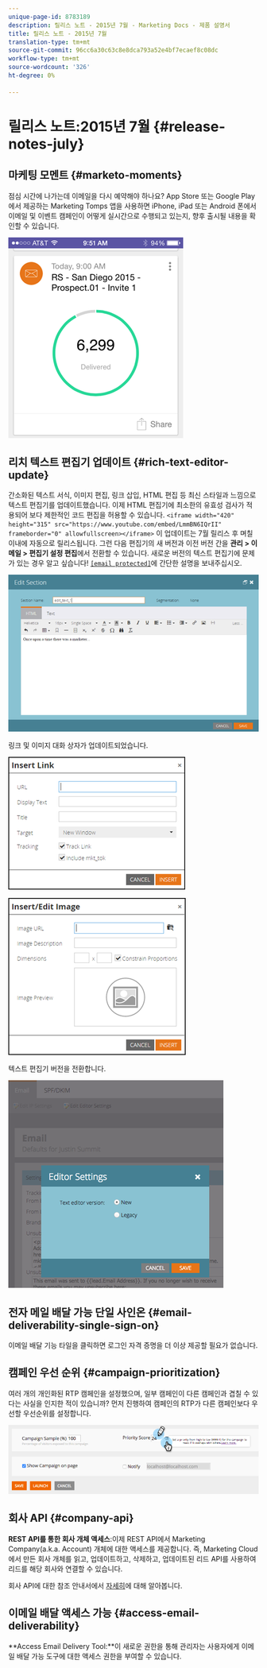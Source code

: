 ```yaml
---
unique-page-id: 8783189
description: 릴리스 노트 - 2015년 7월 - Marketing Docs - 제품 설명서
title: 릴리스 노트 - 2015년 7월
translation-type: tm+mt
source-git-commit: 96cc6a30c63c8e8dca793a52e4bf7ecaef8c08dc
workflow-type: tm+mt
source-wordcount: '326'
ht-degree: 0%

---
```



# 릴리스 노트:2015년 7월 {#release-notes-july}

## 마케팅 모멘트 {#marketo-moments}

점심 시간에 나가는데 이메일을 다시 예약해야 하나요? App Store 또는 Google Play에서 제공하는 Marketing Tomps 앱을 사용하면 iPhone, iPad 또는 Android 폰에서 이메일 및 이벤트 캠페인이 어떻게 실시간으로 수행되고 있는지, 향후 출시될 내용을 확인할 수 있습니다.

![](assets/image2015-7-10-9-3a42-3a29.png)

## 리치 텍스트 편집기 업데이트 {#rich-text-editor-update}

간소화된 텍스트 서식, 이미지 편집, 링크 삽입, HTML 편집 등 최신 스타일과 느낌으로 텍스트 편집기를 업데이트했습니다. 이제 HTML 편집기에 최소한의 유효성 검사가 적용되어 보다 제한적인 코드 편집을 허용할 수 있습니다.
`<iframe width="420" height="315" src="https://www.youtube.com/embed/LmmBN6IQrII" frameborder="0" allowfullscreen></iframe>` 이 업데이트는 7월 릴리스 후 며칠 이내에 자동으로 릴리스됩니다. 그런 다음 편집기의 새 버전과 이전 버전 간을 **관리 > 이메일 > 편집기 설정 편집**&#x200B;에서 전환할 수 있습니다. 새로운 버전의 텍스트 편집기에 문제가 있는 경우 알고 싶습니다! [`[email protected]`](http://docs.marketo.com/cdn-cgi/l/email-protection#d0bab3bfbfa0b5a2bdb1be90bdb1a2bbb5a4bffeb3bfbd)에 간단한 설명을 보내주십시오.

![](assets/image2015-7-10-9-3a42-3a44.png)

링크 및 이미지 대화 상자가 업데이트되었습니다.

![](assets/image2015-7-10-9-3a42-3a57.png)

![](assets/image2015-7-10-9-3a43-3a20.png)

텍스트 편집기 버전을 전환합니다.

![](assets/image2015-7-10-9-3a43-3a32.png)

## 전자 메일 배달 가능 단일 사인온 {#email-deliverability-single-sign-on}

이메일 배달 기능 타일을 클릭하면 로그인 자격 증명을 더 이상 제공할 필요가 없습니다.

## 캠페인 우선 순위 {#campaign-prioritization}

여러 개의 개인화된 RTP 캠페인을 설정했으며, 일부 캠페인이 다른 캠페인과 겹칠 수 있다는 사실을 인지한 적이 있습니까? 먼저 진행하여 캠페인의 RTP가 다른 캠페인보다 우선할 우선순위를 설정합니다.

![](assets/image2015-7-9-20-3a20-3a58.png)

## 회사 API {#company-api}

**REST API를 통한 회사 개체 액세스**:이제 REST API에서 Marketing Company(a.k.a. Account) 개체에 대한 액세스를 제공합니다. 즉, Marketing Cloud에서 만든 회사 개체를 읽고, 업데이트하고, 삭제하고, 업데이트된 리드 API를 사용하여 리드를 해당 회사와 연결할 수 있습니다.

회사 API에 대한 참조 안내서에서 [자세히](http://developers.marketo.com/documentation/company-api/)에 대해 알아봅니다.

## 이메일 배달 액세스 가능 {#access-email-deliverability}

**Access Email Delivery Tool:**이 새로운 권한을 통해 관리자는 사용자에게 이메일 배달 가능 도구에 대한 액세스 권한을 부여할 수 있습니다.
